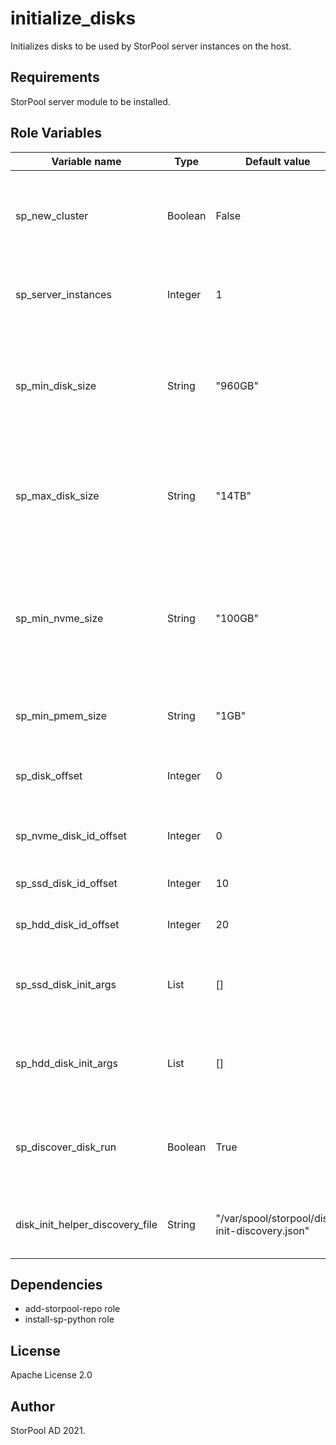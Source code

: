 initialize_disks
=========

Initializes disks to be used by StorPool server instances on the host.

Requirements
------------

StorPool server module to be installed.

Role Variables
--------------

| Variable name                   | Type    | Default value | Description |
| ------------------------------- | ------- |-------------- | ----------- |
| sp_new_cluster                  | Boolean | False         | Designates if this is the first deployment of the cluster. Sets an `-I` to the first disk of the first node. |
| sp_server_instances             | Integer | 1             | Sets the number of server instances to spread disks over |
| sp_min_disk_size                | String  | "960GB"       | Minimum size of SATA disks to be considered for initialization. Disks whose size is smaller than this will be excluded from the list |
| sp_max_disk_size                | String  | "14TB"        | Maximum size of SATA disks to be considered for initialization. Disks whose size is larger than this will be excluded from the list |
| sp_min_nvme_size                | String  | "100GB"       | Minimum size of NVMe devices to be considered for initialization. Please have in mind that raising this limit will exclude Optane NVMes from the list of discovered disks. |
| sp_min_pmem_size                | String  | "1GB"         | Minimum size of PMEM devices to be considered for initialization |
| sp_disk_offset                  | Integer | 0             | Used to generate StorPool disk IDs when there are nodes with IDs > 40 |
| sp_nvme_disk_id_offset          | Integer | 0             | Used to generate StorPool disk IDs for NVMe devices |
| sp_ssd_disk_id_offset           | Integer | 10            | Used to generate StorPool disk IDs for SSD devices |
| sp_hdd_disk_id_offset           | Integer | 20            | Used to generate StorPool disk IDs for HDD devices |
| sp_ssd_disk_init_args           | List    | []            | List of strings in the form of "--arg1,--arg2" that will be used to initialize SSD devices |
| sp_hdd_disk_init_args           | List    | []            | List of strings in the form of "--arg1,--arg2" that will be used to initialize HDD devices |
| sp_discover_disk_run            | Boolean | True          | Designates if the `disk_init_helper` tool should run its discover phase to collect a list with usable devices |
| disk_init_helper_discovery_file | String  | "/var/spool/storpool/disk-init-discovery.json" | Specifies a path to a JSON file containing the list of devices of to be initialized |


Dependencies
------------

- add-storpool-repo role
- install-sp-python role

License
-------

Apache License 2.0

Author 
------

StorPool AD 2021.
